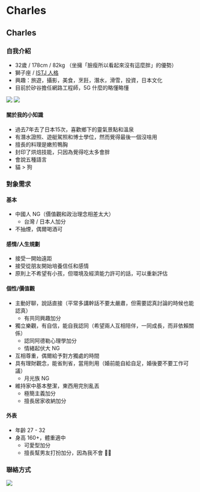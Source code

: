 # Charles

## Charles

### 自我介紹

* 32歲 / 178cm / 82kg （坐擁「臉瘦所以看起來沒有這麼胖」的優勢）
* 獅子座 / [ISTJ 人格](https://www.16personalities.com/istj-personality)
* 興趣：旅遊，攝影，美食，烹飪，潛水，滑雪，投資，日本文化
* 目前於矽谷擔任網路工程師，5G 什麼的略懂略懂

![](https://i.imgur.com/xSCvSQ6.jpg%20=400x) ![](https://i.imgur.com/gEPLURj.jpg%20=x400)

#### 關於我的小知識

* 過去7年去了日本15次，喜歡鄉下的靈氣景點和溫泉
* 有潛水證照、遊艇駕照和博士學位，然而覺得最後一個沒啥用
* 擅長的料理是嫩煎鴨胸
* 封印了烘焙技能，只因為覺得吃太多會胖
* 會說五種語言
* 貓 &gt; 狗

### 對象需求

#### 基本

* 中國人 NG（價值觀和政治理念相差太大）
  * 台灣 / 日本人加分
* 不抽煙，偶爾喝酒可

#### 感情/人生規劃

* 接受一開始遠距
* 接受從朋友開始培養信任和感情
* 原則上不希望有小孩，但環境及經濟能力許可的話，可以重新評估

#### 個性/價值觀

* 主動好聊，說話直接（平常多講幹話不要太嚴肅，但需要認真討論的時候也能認真）
  * 有共同興趣加分
* 獨立樂觀，有自信，能自我認同（希望兩人互相陪伴，一同成長，而非依賴關係）
  * 認同阿德勒心理學加分
  * 情緒起伏大 NG
* 互相尊重，偶爾給予對方獨處的時間
* 具有理財觀念，能省則省，當用則用（婚前能自給自足，婚後要不要工作可議）
  * 月光族 NG
* 維持家中基本整潔，東西用完別亂丟
  * 極簡主義加分
  * 擅長居家收納加分

#### 外表

* 年齡 27 - 32
* 身高 160+，體重適中
  * 可愛型加分
  * 擅長幫男友打扮加分，因為我不會 🤷‍♂️

### 聯絡方式
![](https://i.imgur.com/B9Gm5Fm.jpg%20=200x)
